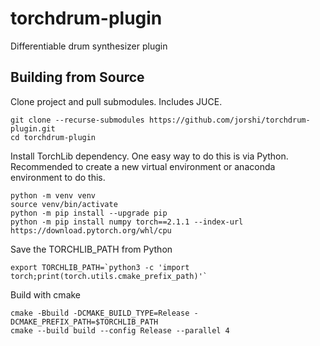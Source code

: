 # torchdrum-plugin
Differentiable drum synthesizer plugin

## Building from Source

Clone project and pull submodules. Includes JUCE.
```
git clone --recurse-submodules https://github.com/jorshi/torchdrum-plugin.git
cd torchdrum-plugin
```

Install TorchLib dependency. One easy way to do this is via Python. Recommended to
create a new virtual environment or anaconda environment to do this.
```
python -m venv venv
source venv/bin/activate
python -m pip install --upgrade pip
python -m pip install numpy torch==2.1.1 --index-url https://download.pytorch.org/whl/cpu
```

Save the TORCHLIB_PATH from Python
```
export TORCHLIB_PATH=`python3 -c 'import torch;print(torch.utils.cmake_prefix_path)'`
```

Build with cmake
```
cmake -Bbuild -DCMAKE_BUILD_TYPE=Release -DCMAKE_PREFIX_PATH=$TORCHLIB_PATH
cmake --build build --config Release --parallel 4
```

